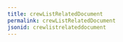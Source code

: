 ```yaml
---
title: crewListRelatedDocument
permalink: crewListRelatedDocument
jsonid: crewlistrelateddocument
---
```

